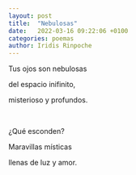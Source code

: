```yaml
---
layout: post
title:  "Nebulosas"
date:   2022-03-16 09:22:06 +0100
categories: poemas
author: Iridis Rinpoche
---
```


Tus ojos son nebulosas

del espacio inifinito, 

misterioso y profundos.

<br>

¿Qué esconden?

Maravillas místicas

llenas de luz y amor.


